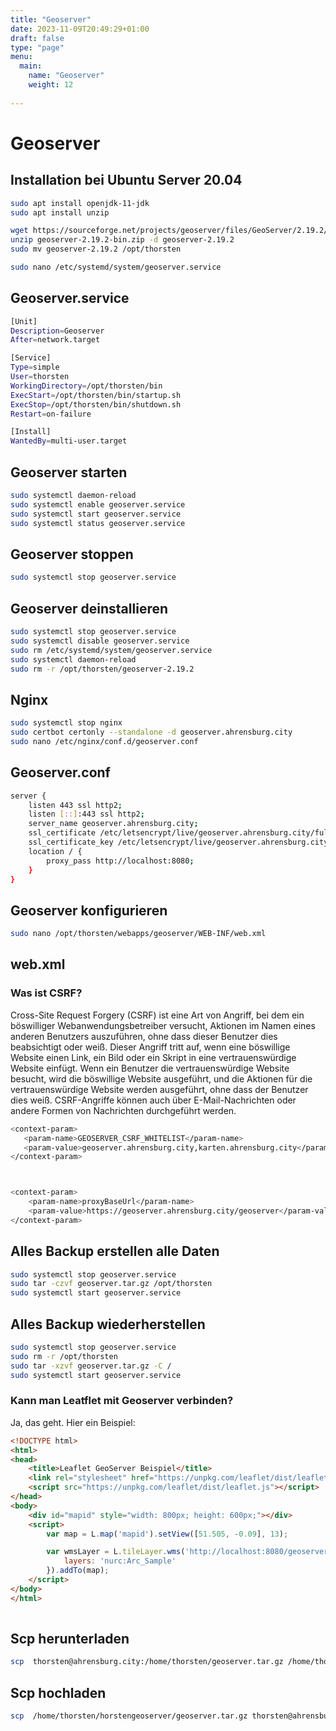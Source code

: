 ```yaml
---
title: "Geoserver"
date: 2023-11-09T20:49:29+01:00
draft: false
type: "page"
menu: 
  main:
    name: "Geoserver"
    weight: 12
    
---
```

# Geoserver
## Installation bei Ubuntu Server 20.04
```bash
sudo apt install openjdk-11-jdk
sudo apt install unzip

wget https://sourceforge.net/projects/geoserver/files/GeoServer/2.19.2/geoserver-2.19.2-bin.zip
unzip geoserver-2.19.2-bin.zip -d geoserver-2.19.2
sudo mv geoserver-2.19.2 /opt/thorsten 

sudo nano /etc/systemd/system/geoserver.service
```
## Geoserver.service
```bash
[Unit]
Description=Geoserver
After=network.target

[Service]
Type=simple
User=thorsten
WorkingDirectory=/opt/thorsten/bin
ExecStart=/opt/thorsten/bin/startup.sh
ExecStop=/opt/thorsten/bin/shutdown.sh
Restart=on-failure

[Install]
WantedBy=multi-user.target
```
## Geoserver starten
```bash
sudo systemctl daemon-reload
sudo systemctl enable geoserver.service
sudo systemctl start geoserver.service
sudo systemctl status geoserver.service
```
## Geoserver stoppen
```bash
sudo systemctl stop geoserver.service
```
## Geoserver deinstallieren
```bash
sudo systemctl stop geoserver.service
sudo systemctl disable geoserver.service
sudo rm /etc/systemd/system/geoserver.service
sudo systemctl daemon-reload
sudo rm -r /opt/thorsten/geoserver-2.19.2
```
## Nginx
```bash
sudo systemctl stop nginx
sudo certbot certonly --standalone -d geoserver.ahrensburg.city
sudo nano /etc/nginx/conf.d/geoserver.conf
```
## Geoserver.conf
```bash
server {
    listen 443 ssl http2;
    listen [::]:443 ssl http2;
    server_name geoserver.ahrensburg.city;
    ssl_certificate /etc/letsencrypt/live/geoserver.ahrensburg.city/fullchain.pem;
    ssl_certificate_key /etc/letsencrypt/live/geoserver.ahrensburg.city/privkey.pem;
    location / {
        proxy_pass http://localhost:8080;
    }
}
```

## Geoserver konfigurieren
```bash
sudo nano /opt/thorsten/webapps/geoserver/WEB-INF/web.xml
```
## web.xml
### Was ist CSRF?
Cross-Site Request Forgery (CSRF) ist eine Art von Angriff, bei dem ein böswilliger Webanwendungsbetreiber versucht, Aktionen im Namen eines anderen Benutzers auszuführen, ohne dass dieser Benutzer dies beabsichtigt oder weiß. Dieser Angriff tritt auf, wenn eine böswillige Website einen Link, ein Bild oder ein Skript in eine vertrauenswürdige Website einfügt. Wenn ein Benutzer die vertrauenswürdige Website besucht, wird die böswillige Website ausgeführt, und die Aktionen für die vertrauenswürdige Website werden ausgeführt, ohne dass der Benutzer dies weiß. CSRF-Angriffe können auch über E-Mail-Nachrichten oder andere Formen von Nachrichten durchgeführt werden.

```bash
<context-param>
   <param-name>GEOSERVER_CSRF_WHITELIST</param-name>
   <param-value>geoserver.ahrensburg.city,karten.ahrensburg.city</param-value>
</context-param>



<context-param>
    <param-name>proxyBaseUrl</param-name>
    <param-value>https://geoserver.ahrensburg.city/geoserver</param-value>
</context-param>
```

## Alles Backup erstellen alle Daten
```bash
sudo systemctl stop geoserver.service
sudo tar -czvf geoserver.tar.gz /opt/thorsten
sudo systemctl start geoserver.service
```
## Alles Backup wiederherstellen
```bash
sudo systemctl stop geoserver.service
sudo rm -r /opt/thorsten
sudo tar -xzvf geoserver.tar.gz -C /
sudo systemctl start geoserver.service
```
### Kann man Leatflet mit Geoserver verbinden?
Ja, das geht. Hier ein Beispiel:
```html
<!DOCTYPE html>
<html>
<head>
    <title>Leaflet GeoServer Beispiel</title>
    <link rel="stylesheet" href="https://unpkg.com/leaflet/dist/leaflet.css" />
    <script src="https://unpkg.com/leaflet/dist/leaflet.js"></script>
</head>
<body>
    <div id="mapid" style="width: 800px; height: 600px;"></div>
    <script>
        var map = L.map('mapid').setView([51.505, -0.09], 13);

        var wmsLayer = L.tileLayer.wms('http://localhost:8080/geoserver/wms', {
            layers: 'nurc:Arc_Sample'
        }).addTo(map);
    </script>
</body>
</html>
    
```
## Scp herunterladen
```bash
scp  thorsten@ahrensburg.city:/home/thorsten/geoserver.tar.gz /home/thorsten/thorstengeoserver/geoserver.tar.gz
```
## Scp hochladen
```bash
scp  /home/thorsten/horstengeoserver/geoserver.tar.gz thorsten@ahrensburg.city:/home/thorsten/geoserver.tar.gz

